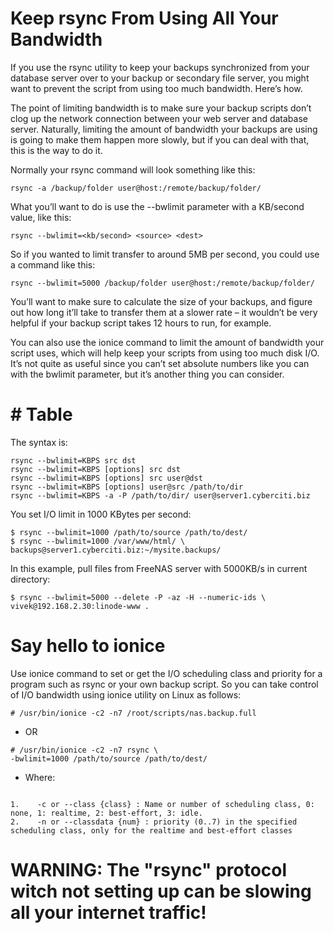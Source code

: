 # Keep rsync From Using All Your Bandwidth

If you use the rsync utility to keep your backups synchronized from your database server over to your backup or secondary file server, you might want to prevent the script from using too much bandwidth. Here’s how.

The point of limiting bandwidth is to make sure your backup scripts don’t clog up the network connection between your web server and database server. Naturally, limiting the amount of bandwidth your backups are using is going to make them happen more slowly, but if you can deal with that, this is the way to do it.

Normally your rsync command will look something like this:
```
rsync -a /backup/folder user@host:/remote/backup/folder/
```
What you’ll want to do is use the --bwlimit parameter with a KB/second value, like this:

```
rsync --bwlimit=<kb/second> <source> <dest>
```
So if you wanted to limit transfer to around 5MB per second, you could use a command like this:

```
rsync --bwlimit=5000 /backup/folder user@host:/remote/backup/folder/
```
You’ll want to make sure to calculate the size of your backups, and figure out how long it’ll take to transfer them at a slower rate – it wouldn’t be very helpful if your backup script takes 12 hours to run, for example.

You can also use the ionice command to limit the amount of bandwidth your script uses, which will help keep your scripts from using too much disk I/O. It’s not quite as useful since you can’t set absolute numbers like you can with the bwlimit parameter, but it’s another thing you can consider.

# # Table

The syntax is:
```
rsync --bwlimit=KBPS src dst
rsync --bwlimit=KBPS [options] src dst
rsync --bwlimit=KBPS [options] src user@dst
rsync --bwlimit=KBPS [options] user@src /path/to/dir
rsync --bwlimit=KBPS -a -P /path/to/dir/ user@server1.cyberciti.biz
```
You set I/O limit in 1000 KBytes per second:
```
$ rsync --bwlimit=1000 /path/to/source /path/to/dest/
$ rsync --bwlimit=1000 /var/www/html/ \
backups@server1.cyberciti.biz:~/mysite.backups/
```
In this example, pull files from FreeNAS server with 5000KB/s in current directory:
```
$ rsync --bwlimit=5000 --delete -P -az -H --numeric-ids \
vivek@192.168.2.30:linode-www .
```
# Say hello to ionice

Use ionice command to set or get the I/O scheduling class and priority for a program such as rsync or your own backup script. So you can take control of I/O bandwidth using ionice utility on Linux as follows:

```
# /usr/bin/ionice -c2 -n7 /root/scripts/nas.backup.full
```
- OR
```
# /usr/bin/ionice -c2 -n7 rsync \
-bwlimit=1000 /path/to/source /path/to/dest/ 
```
- Where:
```

1.    -c or --class {class} : Name or number of scheduling class, 0: none, 1: realtime, 2: best-effort, 3: idle.
2.    -n or --classdata {num} : priority (0..7) in the specified scheduling class, only for the realtime and best-effort classes
```

# WARNING: The "rsync" protocol witch not setting up can be slowing all your internet traffic!
